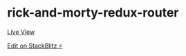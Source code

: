 # rick-and-morty-redux-router

[Live View](https://rick-and-morty-redux-router.vercel.app/)

[Edit on StackBlitz ⚡️](https://stackblitz.com/edit/vitejs-vite-erkpjd)
